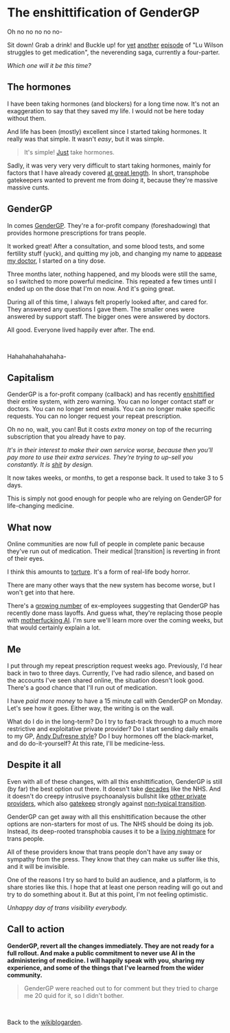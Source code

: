 # The enshittification of GenderGP

Oh no no no no no-

Sit down! Grab a drink! and Buckle up! for [yet](https://www.todepond.com/wikiblogarden/health/sulfasalazine/) [another](https://www.todepond.com/wikiblogarden/health/sulfasalazine/two) [episode](https://www.todepond.com/wikiblogarden/health/conversion-therapy/) of "Lu Wilson struggles to get medication", the neverending saga, currently a four-parter.

*Which one will it be this time?*

## The hormones

I have been taking hormones (and blockers) for a long time now. It's not an exaggeration to say that they saved my life. I would not be here today without them.

And life has been (mostly) excellent since I started taking hormones. It really was that simple. It wasn't *easy*, but it was simple.

> It's simple! [Just](https://www.todepond.com/wikiblogarden/better-computing/just/) take hormones.

Sadly, it was very very very difficult to start taking hormones, mainly for factors that I have already covered [at great length](https://www.todepond.com/wikiblogarden/health/conversion-therapy/). In short, transphobe gatekeepers wanted to prevent me from doing it, because they're massive massive cunts.

## GenderGP

In comes [GenderGP](https://www.gendergp.com/). They're a for-profit company (foreshadowing) that provides hormone prescriptions for trans people. 

It worked great! After a consultation, and some blood tests, and some fertility stuff (yuck), and quitting my job, and changing my name to [appease my doctor](https://www.todepond.com/wikiblogarden/my-name/), I started on a tiny dose.

Three months later, nothing happened, and my bloods were still the same, so I switched to more powerful medicine. This repeated a few times until I ended up on the dose that I'm on now. And it's going great. 

During all of this time, I always felt properly looked after, and cared for. They answered any questions I gave them. The smaller ones were answered by support staff. The bigger ones were answered by doctors.

All good. Everyone lived happily ever after. The end. 

<br>

Hahahahahahahaha-

## Capitalism

GenderGP is a for-profit company (callback) and has recently [enshittified](https://doctorow.medium.com/social-quitting-1ce85b67b456) their entire system, with zero warning. You can no longer contact staff or doctors. You can no longer send emails. You can no longer make specific requests. You can no longer request your repeat prescription. 

Oh no no, wait, you can! But it costs *extra money* on top of the recurring subscription that you already have to pay. 

*It's in their interest to make their own service worse, because then you'll pay more to use their extra services. They're trying to up-sell you constantly. It is [shit](https://www.ft.com/content/6fb1602d-a08b-4a8c-bac0-047b7d64aba5) by design.*

It now takes weeks, or months, to get a response back. It used to take 3 to 5 days.

This is simply not good enough for people who are relying on GenderGP for life-changing medicine.

## What now

Online communities are now full of people in complete panic because they've run out of medication. Their medical [transition] is reverting in front of their eyes.

I think this amounts to [torture](/wikiblogarden/academia/experience). It's a form of real-life body horror. 

There are many other ways that the new system has become worse, but I won't get into that here.

There's a [growing number](https://youtu.be/H5N8gN1LDqE?si=hmvp61DGYm1h7ht-) of ex-employees suggesting that GenderGP has recently done mass layoffs. And guess what, they're replacing those people with [motherfucking AI](https://www.todepond.com/wikiblogarden/better-computing/worse-computing/artificial-intelligence/bad/good/). I'm sure we'll learn more over the coming weeks, but that would certainly explain a lot.

## Me

I put through my repeat prescription request weeks ago. Previously, I'd hear back in two to three days. Currently, I've had radio silence, and based on the accounts I've seen shared online, the situation doesn't look good. There's a good chance that I'll run out of medication.

I have *paid more money* to have a 15 minute call with GenderGP on Monday. Let's see how it goes. Either way, the writing is on the wall.

What do I do in the long-term? Do I try to fast-track through to a much more restrictive and exploitative private provider? Do I start sending daily emails to my GP, [Andy Dufresne style](https://youtu.be/-nkXe2XpqEk?si=rnA9_Ks4nD7aMHv6)? Do I buy hormones off the black-market, and do do-it-yourself? At this rate, I'll be medicine-less.

## Despite it all

Even with all of these changes, with all this enshittification, GenderGP is still (by far) the best option out there. It doesn't take [decades](https://www.thepinknews.com/2023/08/07/nhs-wait-times-trans-healthcare-porterbrook/) like the NHS. And it doesn't do creepy intrusive psychoanalysis bullshit like [other private providers](https://www.todepond.com/wikiblogarden/men), which also [gatekeep](/wikiblogarden/academia/experience) strongly against [non-typical transition](https://www.todepond.com/wikiblogarden/health/transition/in-slow-motion/).

GenderGP can get away with all this enshittification because the other options are non-starters for most of us. The NHS should be doing its job. Instead, its deep-rooted transphobia causes it to be a [living nightmare](/wikiblogarden/academia/experience) for trans people.

All of these providers know that trans people don't have any sway or sympathy from the press. They know that they can make us suffer like this, and it will be invisible.

One of the reasons I try so hard to build an audience, and a platform, is to share stories like this. I hope that at least one person reading will go out and try to do something about it. But at this point, I'm not feeling optimistic.

*Unhappy day of trans visibility everybody.*

## Call to action

**GenderGP, revert all the changes immediately. They are not ready for a full rollout. And make a public commitment to never use AI in the administering of medicine. I will happily speak with you, sharing my experience, and some of the things that I've learned from the wider community.**

> GenderGP were reached out to for comment but they tried to charge me 20 quid for it, so I didn't bother.

<br>

Back to the [wikiblogarden](/wikiblogarden).
